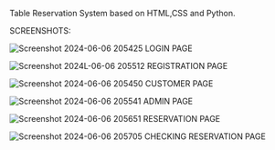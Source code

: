 Table Reservation System based on HTML,CSS and Python.

SCREENSHOTS:

![Screenshot 2024-06-06 205425](https://github.com/mrastrange/hotel_reservation/assets/79492151/97259d57-9795-4ebf-9dd5-1a6bfa9b561c)
LOGIN PAGE

![Screenshot 2024L-06-06 205512](https://github.com/mrastrange/hotel_reservation/assets/79492151/f68a9381-9f6d-48aa-b493-84531b6669f3)
REGISTRATION PAGE

![Screenshot 2024-06-06 205450](https://github.com/mrastrange/hotel_reservation/assets/79492151/cad0eb25-fccd-4ed3-a335-094cc1699e44)
CUSTOMER PAGE

![Screenshot 2024-06-06 205541](https://github.com/mrastrange/hotel_reservation/assets/79492151/788796c5-a0e1-452d-842d-6fad1eb19083)
ADMIN PAGE

![Screenshot 2024-06-06 205651](https://github.com/mrastrange/hotel_reservation/assets/79492151/ec4f814f-83a7-4e4a-90a8-b27696b07dfc)
RESERVATION PAGE

![Screenshot 2024-06-06 205705](https://github.com/mrastrange/hotel_reservation/assets/79492151/be5f6d55-cdad-447c-8499-3abc8859752d)
CHECKING RESERVATION PAGE
